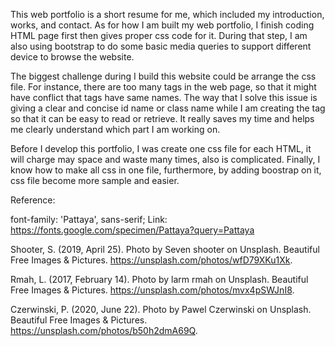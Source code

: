 This web portfolio is a short resume for me, which included my introduction, works, and contact. As for how I am built my web portfolio, I finish coding HTML page first then gives proper css code for it. During that step, I am also using bootstrap to do some basic media queries to support different device to browse the website. 

The biggest challenge during I build this website could be arrange the css file. For instance, there are too many tags in the web page, so that it might have conflict  that tags have same names. The way that I solve this issue is giving a clear and concise id name  or class name while I am creating the tag so that it can be easy to read or retrieve. It really saves my time and helps me clearly understand which part I am working on.  

Before I develop this portfolio, I was create one css file for each HTML, it will charge may space and waste many times, also is complicated. Finally, I know how to make all css in one file, furthermore, by adding boostrap on it, css file become more sample and easier.

Reference:

font-family: 'Pattaya', sans-serif;
Link: https://fonts.google.com/specimen/Pattaya?query=Pattaya

Shooter, S. (2019, April 25). Photo by Seven shooter on Unsplash. Beautiful Free Images &amp; Pictures. https://unsplash.com/photos/wfD79XKu1Xk. 

Rmah, L. (2017, February 14). Photo by larm rmah on Unsplash. Beautiful Free Images &amp; Pictures. https://unsplash.com/photos/mvx4pSWJnI8. 

Czerwinski, P. (2020, June 22). Photo by Pawel Czerwinski on Unsplash. Beautiful Free Images &amp; Pictures. https://unsplash.com/photos/b50h2dmA69Q.

